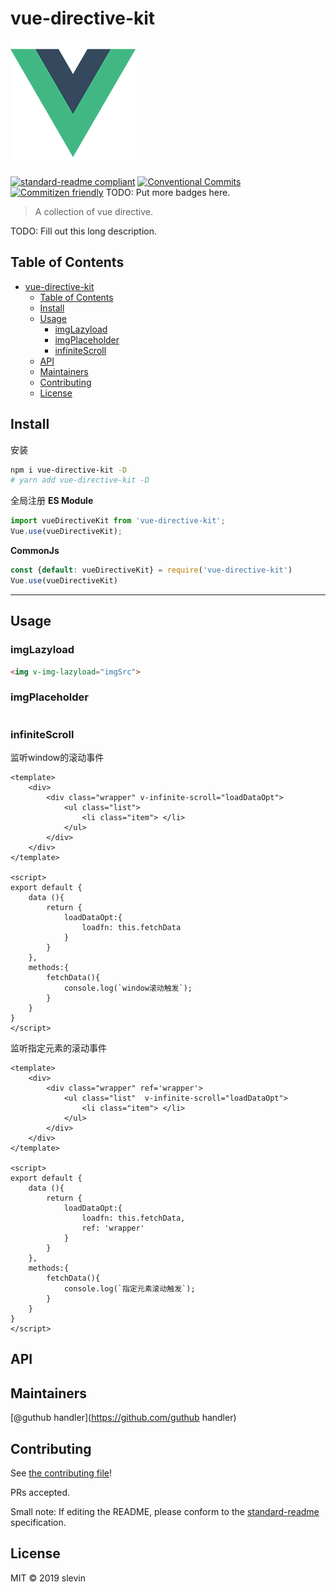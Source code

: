 # vue-directive-kit

![banner](examples/assets/logo.png)

[![standard-readme compliant](https://img.shields.io/badge/standard--readme-OK-green.svg?style=flat-square)](https://github.com/RichardLitt/standard-readme)
[![Conventional Commits](https://img.shields.io/badge/Conventional%20Commits-1.0.0-yellow.svg)](https://conventionalcommits.org)
[![Commitizen friendly](https://img.shields.io/badge/commitizen-friendly-brightgreen.svg)](http://commitizen.github.io/cz-cli/)
TODO: Put more badges here.

> A collection of vue directive.

TODO: Fill out this long description.

## Table of Contents

- [vue-directive-kit](#vue-directive-kit)
  - [Table of Contents](#table-of-contents)
  - [Install](#install)
  - [Usage](#usage)
    - [imgLazyload](#imglazyload)
    - [imgPlaceholder](#imgplaceholder)
    - [infiniteScroll](#infinitescroll)
  - [API](#api)
  - [Maintainers](#maintainers)
  - [Contributing](#contributing)
  - [License](#license)


## Install
安装
```bash
npm i vue-directive-kit -D
# yarn add vue-directive-kit -D
```

全局注册
**ES Module**
```javascript
import vueDirectiveKit from 'vue-directive-kit';
Vue.use(vueDirectiveKit);
```

**CommonJs**
```javascript
const {default: vueDirectiveKit} = require('vue-directive-kit')
Vue.use(vueDirectiveKit)
```

****

## Usage

### imgLazyload

```html
<img v-img-lazyload="imgSrc">
```

### imgPlaceholder

```

```

### infiniteScroll
监听window的滚动事件
```vue
<template>
    <div>
        <div class="wrapper" v-infinite-scroll="loadDataOpt">
            <ul class="list">
                <li class="item"> </li>
            </ul>
        </div>
    </div>
</template>

<script>
export default {
    data (){
        return {
            loadDataOpt:{
                loadfn: this.fetchData
            }
        }
    },
    methods:{
        fetchData(){
            console.log(`window滚动触发`);
        }
    }
}
</script>
```

监听指定元素的滚动事件
```vue
<template>
    <div>
        <div class="wrapper" ref='wrapper'>
            <ul class="list"  v-infinite-scroll="loadDataOpt">
                <li class="item"> </li>
            </ul>
        </div>
    </div>
</template>

<script>
export default {
    data (){
        return {
            loadDataOpt:{
                loadfn: this.fetchData,
                ref: 'wrapper'
            }
        }
    },
    methods:{
        fetchData(){
            console.log(`指定元素滚动触发`);
        }
    }
}
</script>
```


## API

## Maintainers

[@guthub handler](https://github.com/guthub handler)

## Contributing

See [the contributing file](contributing.md)!

PRs accepted.

Small note: If editing the README, please conform to the [standard-readme](https://github.com/RichardLitt/standard-readme) specification.

## License

MIT © 2019 slevin
